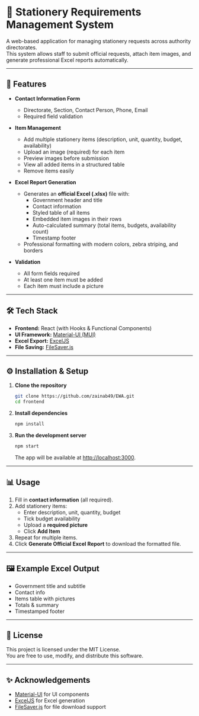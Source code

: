 # 📑 Stationery Requirements Management System

A web-based application for managing stationery requests across authority directorates.  
This system allows staff to submit official requests, attach item images, and generate professional Excel reports automatically.

---

## 🚀 Features

- **Contact Information Form**
  - Directorate, Section, Contact Person, Phone, Email
  - Required field validation

- **Item Management**
  - Add multiple stationery items (description, unit, quantity, budget, availability)
  - Upload an image (required) for each item
  - Preview images before submission
  - View all added items in a structured table
  - Remove items easily

- **Excel Report Generation**
  - Generates an **official Excel (.xlsx)** file with:
    - Government header and title
    - Contact information
    - Styled table of all items
    - Embedded item images in their rows
    - Auto-calculated summary (total items, budgets, availability count)
    - Timestamp footer
  - Professional formatting with modern colors, zebra striping, and borders

- **Validation**
  - All form fields required
  - At least one item must be added
  - Each item must include a picture

---

## 🛠️ Tech Stack

- **Frontend:** React (with Hooks & Functional Components)
- **UI Framework:** [Material-UI (MUI)](https://mui.com/)
- **Excel Export:** [ExcelJS](https://github.com/exceljs/exceljs)
- **File Saving:** [FileSaver.js](https://github.com/eligrey/FileSaver.js)


---

## ⚙️ Installation & Setup

1. **Clone the repository**
   ```bash
   git clone https://github.com/zainab49/EWA.git
   cd frontend
   ```

2. **Install dependencies**
   ```bash
   npm install
   ```

3. **Run the development server**
   ```bash
   npm start
   ```
   The app will be available at [http://localhost:3000](http://localhost:3000).

---

## 📊 Usage

1. Fill in **contact information** (all required).
2. Add stationery items:
   - Enter description, unit, quantity, budget
   - Tick budget availability
   - Upload a **required picture**
   - Click **Add Item**
3. Repeat for multiple items.
4. Click **Generate Official Excel Report** to download the formatted file.

---

## 🖼️ Example Excel Output

- Government title and subtitle
- Contact info
- Items table with pictures
- Totals & summary
- Timestamped footer



---

## 📜 License

This project is licensed under the MIT License.  
You are free to use, modify, and distribute this software.

---

## ✨ Acknowledgements

- [Material-UI](https://mui.com/) for UI components
- [ExcelJS](https://github.com/exceljs/exceljs) for Excel generation
- [FileSaver.js](https://github.com/eligrey/FileSaver.js) for file download support
